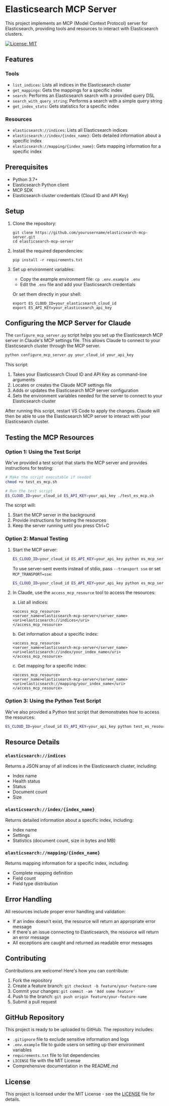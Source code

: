 # Elasticsearch MCP Server

This project implements an MCP (Model Context Protocol) server for Elasticsearch, providing tools and resources to interact with Elasticsearch clusters.

[![License: MIT](https://img.shields.io/badge/License-MIT-yellow.svg)](https://opensource.org/licenses/MIT)

## Features

### Tools
- `list_indices`: Lists all indices in the Elasticsearch cluster
- `get_mappings`: Gets the mappings for a specific index
- `search`: Performs an Elasticsearch search with a provided query DSL
- `search_with_query_string`: Performs a search with a simple query string
- `get_index_stats`: Gets statistics for a specific index

### Resources
- `elasticsearch://indices`: Lists all Elasticsearch indices
- `elasticsearch://index/{index_name}`: Gets detailed information about a specific index
- `elasticsearch://mapping/{index_name}`: Gets mapping information for a specific index

## Prerequisites

- Python 3.7+
- Elasticsearch Python client
- MCP SDK
- Elasticsearch cluster credentials (Cloud ID and API Key)

## Setup

1. Clone the repository:
   ```
   git clone https://github.com/yourusername/elasticsearch-mcp-server.git
   cd elasticsearch-mcp-server
   ```

2. Install the required dependencies:
   ```
   pip install -r requirements.txt
   ```

3. Set up environment variables:
   - Copy the example environment file: `cp .env.example .env`
   - Edit the `.env` file and add your Elasticsearch credentials
   
   Or set them directly in your shell:
   ```
   export ES_CLOUD_ID=your_elasticsearch_cloud_id
   export ES_API_KEY=your_elasticsearch_api_key
   ```

## Configuring the MCP Server for Claude

The `configure_mcp_server.py` script helps you set up the Elasticsearch MCP server in Claude's MCP settings file. This allows Claude to connect to your Elasticsearch cluster through the MCP server.

```bash
python configure_mcp_server.py your_cloud_id your_api_key
```

This script:
1. Takes your Elasticsearch Cloud ID and API Key as command-line arguments
2. Locates or creates the Claude MCP settings file
3. Adds or updates the Elasticsearch MCP server configuration
4. Sets the environment variables needed for the server to connect to your Elasticsearch cluster

After running this script, restart VS Code to apply the changes. Claude will then be able to use the Elasticsearch MCP server to interact with your Elasticsearch cluster.

## Testing the MCP Resources

### Option 1: Using the Test Script

We've provided a test script that starts the MCP server and provides instructions for testing:

```bash
# Make the script executable if needed
chmod +x test_es_mcp.sh

# Run the test script
ES_CLOUD_ID=your_cloud_id ES_API_KEY=your_api_key ./test_es_mcp.sh
```

The script will:
1. Start the MCP server in the background
2. Provide instructions for testing the resources
3. Keep the server running until you press Ctrl+C

### Option 2: Manual Testing

1. Start the MCP server:
   ```bash
   ES_CLOUD_ID=your_cloud_id ES_API_KEY=your_api_key python es_mcp_server.py
   ```
   To use server-sent events instead of stdio, pass `--transport sse` or set `MCP_TRANSPORT=sse`:
   ```bash
   ES_CLOUD_ID=your_cloud_id ES_API_KEY=your_api_key python es_mcp_server.py --transport sse
   ```

2. In Claude, use the `access_mcp_resource` tool to access the resources:

   a. List all indices:
   ```
   <access_mcp_resource>
   <server_name>elasticsearch-mcp-server</server_name>
   <uri>elasticsearch://indices</uri>
   </access_mcp_resource>
   ```

   b. Get information about a specific index:
   ```
   <access_mcp_resource>
   <server_name>elasticsearch-mcp-server</server_name>
   <uri>elasticsearch://index/your_index_name</uri>
   </access_mcp_resource>
   ```

   c. Get mapping for a specific index:
   ```
   <access_mcp_resource>
   <server_name>elasticsearch-mcp-server</server_name>
   <uri>elasticsearch://mapping/your_index_name</uri>
   </access_mcp_resource>
   ```

### Option 3: Using the Python Test Script

We've also provided a Python test script that demonstrates how to access the resources:

```bash
ES_CLOUD_ID=your_cloud_id ES_API_KEY=your_api_key python test_es_resources.py
```

## Resource Details

### `elasticsearch://indices`

Returns a JSON array of all indices in the Elasticsearch cluster, including:
- Index name
- Health status
- Status
- Document count
- Size

### `elasticsearch://index/{index_name}`

Returns detailed information about a specific index, including:
- Index name
- Settings
- Statistics (document count, size in bytes and MB)

### `elasticsearch://mapping/{index_name}`

Returns mapping information for a specific index, including:
- Complete mapping definition
- Field count
- Field type distribution

## Error Handling

All resources include proper error handling and validation:
- If an index doesn't exist, the resource will return an appropriate error message
- If there's an issue connecting to Elasticsearch, the resource will return an error message
- All exceptions are caught and returned as readable error messages

## Contributing

Contributions are welcome! Here's how you can contribute:

1. Fork the repository
2. Create a feature branch: `git checkout -b feature/your-feature-name`
3. Commit your changes: `git commit -am 'Add some feature'`
4. Push to the branch: `git push origin feature/your-feature-name`
5. Submit a pull request

## GitHub Repository

This project is ready to be uploaded to GitHub. The repository includes:

- `.gitignore` file to exclude sensitive information and logs
- `.env.example` file to guide users on setting up their environment variables
- `requirements.txt` file to list dependencies
- `LICENSE` file with the MIT License
- Comprehensive documentation in the README.md

## License

This project is licensed under the MIT License - see the [LICENSE](LICENSE) file for details.
